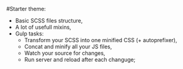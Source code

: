 #Starter theme: 
- Basic SCSS files structure,
- A lot of usefull mixins, 
- Gulp tasks:
    - Transform your SCSS into one minified CSS (+ autoprefixer),
    - Concat and minify all your JS files,
    - Watch your source for changes,
    - Run server and reload after each changuge;
